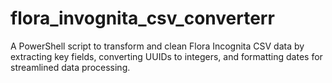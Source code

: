 # flora_invognita_csv_converterr
A PowerShell script to transform and clean Flora Incognita CSV data by extracting key fields, converting UUIDs to integers, and formatting dates for streamlined data processing.

